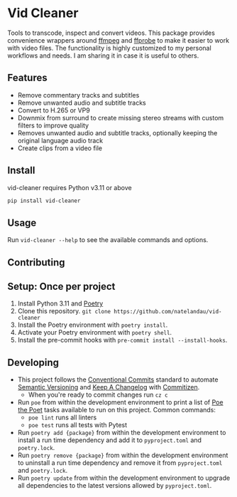 # Vid Cleaner

Tools to transcode, inspect and convert videos. This package provides convenience wrappers around [ffmpeg](https://ffmpeg.org/) and [ffprobe](https://ffmpeg.org/ffprobe.html) to make it easier to work with video files. The functionality is highly customized to my personal workflows and needs. I am sharing it in case it is useful to others.

## Features

-   Remove commentary tracks and subtitles
-   Remove unwanted audio and subtitle tracks
-   Convert to H.265 or VP9
-   Downmix from surround to create missing stereo streams with custom filters to improve quality
-   Removes unwanted audio and subtitle tracks, optionally keeping the original language audio track
-   Create clips from a video file

## Install

vid-cleaner requires Python v3.11 or above

```bash
pip install vid-cleaner
```

## Usage

Run `vid-cleaner --help` to see the available commands and options.

## Contributing

## Setup: Once per project

1. Install Python 3.11 and [Poetry](https://python-poetry.org)
2. Clone this repository. `git clone https://github.com/natelandau/vid-cleaner`
3. Install the Poetry environment with `poetry install`.
4. Activate your Poetry environment with `poetry shell`.
5. Install the pre-commit hooks with `pre-commit install --install-hooks`.

## Developing

-   This project follows the [Conventional Commits](https://www.conventionalcommits.org/) standard to automate [Semantic Versioning](https://semver.org/) and [Keep A Changelog](https://keepachangelog.com/) with [Commitizen](https://github.com/commitizen-tools/commitizen).
    -   When you're ready to commit changes run `cz c`
-   Run `poe` from within the development environment to print a list of [Poe the Poet](https://github.com/nat-n/poethepoet) tasks available to run on this project. Common commands:
    -   `poe lint` runs all linters
    -   `poe test` runs all tests with Pytest
-   Run `poetry add {package}` from within the development environment to install a run time dependency and add it to `pyproject.toml` and `poetry.lock`.
-   Run `poetry remove {package}` from within the development environment to uninstall a run time dependency and remove it from `pyproject.toml` and `poetry.lock`.
-   Run `poetry update` from within the development environment to upgrade all dependencies to the latest versions allowed by `pyproject.toml`.
